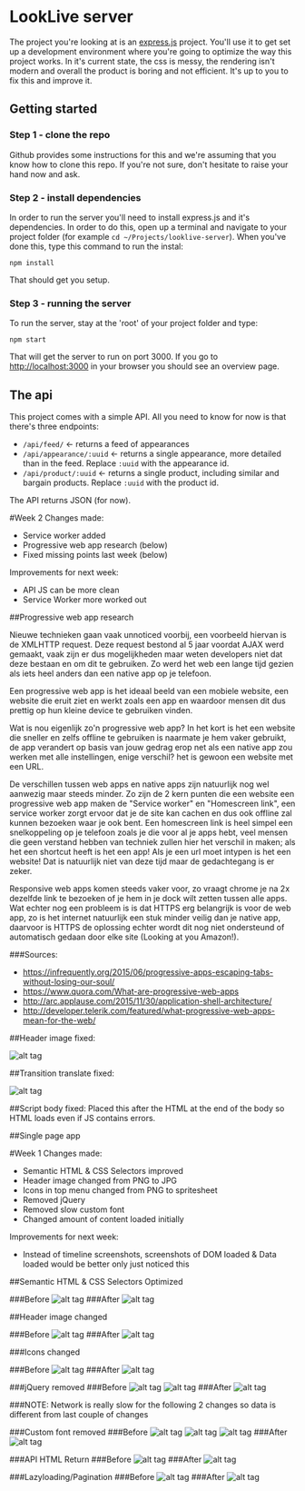 # LookLive server

The project you're looking at is an [express.js](http://expressjs.com) project. You'll use it to get set up a development environment where you're
going to optimize the way this project works. In it's current state, the css is messy, the rendering isn't modern and
overall the product is boring and not efficient. It's up to you to fix this and improve it.

## Getting started

### Step 1 - clone the repo
Github provides some instructions for this and we're assuming that you know how to clone this repo. If you're not sure,
don't hesitate to raise your hand now and ask.

### Step 2 - install dependencies
In order to run the server you'll need to install express.js and it's dependencies. In order to do this, open up a 
terminal and navigate to your project folder (for example `cd ~/Projects/looklive-server`). When you've done this, type
this command to run the instal:

```
npm install
```

That should get you setup.

### Step 3 - running the server
To run the server, stay at the 'root' of your project folder and type:

```
npm start
```

That will get the server to run on port 3000. If you go to [http://localhost:3000](http://localhost:3000) in your browser
you should see an overview page.

## The api

This project comes with a simple API. All you need to know for now is that there's three endpoints:

* `/api/feed/` <- returns a feed of appearances
* `/api/appearance/:uuid` <- returns a single appearance, more detailed than in the feed. Replace `:uuid` with the 
appearance id.
* `/api/product/:uuid` <- returns a single product, including similar and bargain products. Replace `:uuid` with the 
product id.

The API returns JSON (for now).


#Week 2
Changes made:

* Service worker added
* Progressive web app research (below)
* Fixed missing points last week (below)

Improvements for next week:

* API JS can be more clean
* Service Worker more worked out

##Progressive web app research

Nieuwe technieken gaan vaak unnoticed voorbij, een voorbeeld hiervan is de XMLHTTP request.
Deze request bestond al 5 jaar voordat AJAX werd gemaakt, vaak zijn er dus mogelijkheden maar
weten developers niet dat deze bestaan en om dit te gebruiken. Zo werd het web een lange tijd gezien
als iets heel anders dan een native app op je telefoon.

Een progressive web app is het ideaal beeld van een mobiele website, een website die eruit ziet
en werkt zoals een app en waardoor mensen dit dus prettig op hun kleine device te gebruiken vinden.

Wat is nou eigenlijk zo'n progressive web app? In het kort is het een website die sneller en zelfs
offline te gebruiken is naarmate je hem vaker gebruikt, de app verandert op basis van jouw gedrag 
erop net als een native app zou werken met alle instellingen, enige verschil? het is gewoon een website
met een URL.

De verschillen tussen web apps en native apps zijn natuurlijk nog wel aanwezig maar steeds minder.
Zo zijn de 2 kern punten die een website een progressive web app maken de "Service worker" en "Homescreen link",
een service worker zorgt ervoor dat je de site kan cachen en dus ook offline zal kunnen bezoeken waar je ook bent.
Een homescreen link is heel simpel een snelkoppeling op je telefoon zoals je die voor al je apps hebt, veel mensen
die geen verstand hebben van techniek zullen hier het verschil in maken; als het een shortcut heeft is het een app! 
Als je een url moet intypen is het een website! Dat is natuurlijk niet van deze tijd maar de gedachtegang is er zeker.

Responsive web apps komen steeds vaker voor, zo vraagt chrome je na 2x dezelfde link te bezoeken of je hem in je dock wilt
zetten tussen alle apps. Wat echter nog een probleem is is dat HTTPS erg belangrijk is voor de web app, zo is het internet
natuurlijk een stuk minder veilig dan je native app, daarvoor is HTTPS de oplossing echter wordt dit nog niet ondersteund of
automatisch gedaan door elke site (Looking at you Amazon!).


###Sources:
* https://infrequently.org/2015/06/progressive-apps-escaping-tabs-without-losing-our-soul/
* https://www.quora.com/What-are-progressive-web-apps
* http://arc.applause.com/2015/11/30/application-shell-architecture/
* http://developer.telerik.com/featured/what-progressive-web-apps-mean-for-the-web/

##Header image fixed:

![alt tag](/screenshots/header_fixed.png)

##Transition translate fixed:

![alt tag](/screenshots/transition_fixed.png)

##Script body fixed:
Placed this after the HTML at the end of the body so HTML loads even if JS contains errors.

##Single page app

#Week 1
Changes made:

* Semantic HTML & CSS Selectors improved
* Header image changed from PNG to JPG
* Icons in top menu changed from PNG to spritesheet
* Removed jQuery
* Removed slow custom font
* Changed amount of content loaded initially


Improvements for next week:

* Instead of timeline screenshots, screenshots of DOM loaded & Data loaded would be better only just noticed this


##Semantic HTML & CSS Selectors Optimized

###Before
![alt tag](/screenshots/html_before.png)
###After
![alt tag](/screenshots/html_after.png)

##Header image changed

###Before
![alt tag](/screenshots/header_before.png)
###After
![alt tag](/screenshots/header_after.png)

###Icons changed

###Before
![alt tag](/screenshots/images_before.png)
###After
![alt tag](/screenshots/images_after.png)

###jQuery removed
###Before
![alt tag](/screenshots/jquery_before.png)
![alt tag](/screenshots/jquery_before_1.png)
###After
![alt tag](/screenshots/jquery_after.png)

###NOTE: Network is really slow for the following 2 changes so data is different from last couple of changes

###Custom font removed
###Before
![alt tag](/screenshots/font_before_1.png)
![alt tag](/screenshots/font_before_2.png)
![alt tag](/screenshots/font_before_3.png)
###After
![alt tag](/screenshots/font_after_1.png)

###API HTML Return
###Before
![alt tag](/screenshots/api_html_return_before.png)
###After
![alt tag](/screenshots/api_html_return_after.png)


###Lazyloading/Pagination
###Before
![alt tag](/screenshots/content_before.png)
###After
![alt tag](/screenshots/content_after.png)
